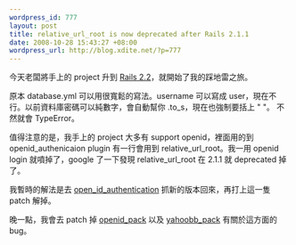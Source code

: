 ```yaml
--- 
wordpress_id: 777
layout: post
title: relative_url_root is now deprecated after Rails 2.1.1
date: 2008-10-28 15:43:27 +08:00
wordpress_url: http://blog.xdite.net/?p=777
---
```

今天老闆將手上的 project 升到 <a href="http://guides.rubyonrails.org/2_2_release_notes.html">Rails 2.2</a>，就開始了我的踩地雷之旅。

原本 database.yml 可以用很寬鬆的寫法。username 可以寫成 user，現在不行。以前資料庫密碼可以純數字，會自動幫你 .to_s，現在也強制要括上 " "。 不然就會 TypeError。

值得注意的是，我手上的 project 大多有 support openid，裡面用的到 openid_authenicaion plugin 有一行會用到 relative_url_root。我一用 openid login 就噴掉了，google 了一下發現 relative_url_root 在 2.1.1 就 deprecated 掉了。

我暫時的解法是去 <a href="http://github.com/rails/open_id_authentication/tree/master">open_id_authentication</a> 抓新的版本回來，再打上這一隻 patch 解掉。

晚一點，我會去 patch 掉 <a href="https://github.com/xdite/openid_pack/tree">openid_pack</a> 以及 <a href="https://github.com/xdite/yahoobb_pack/tree">yahoobb_pack</a> 有關於這方面的 bug。
